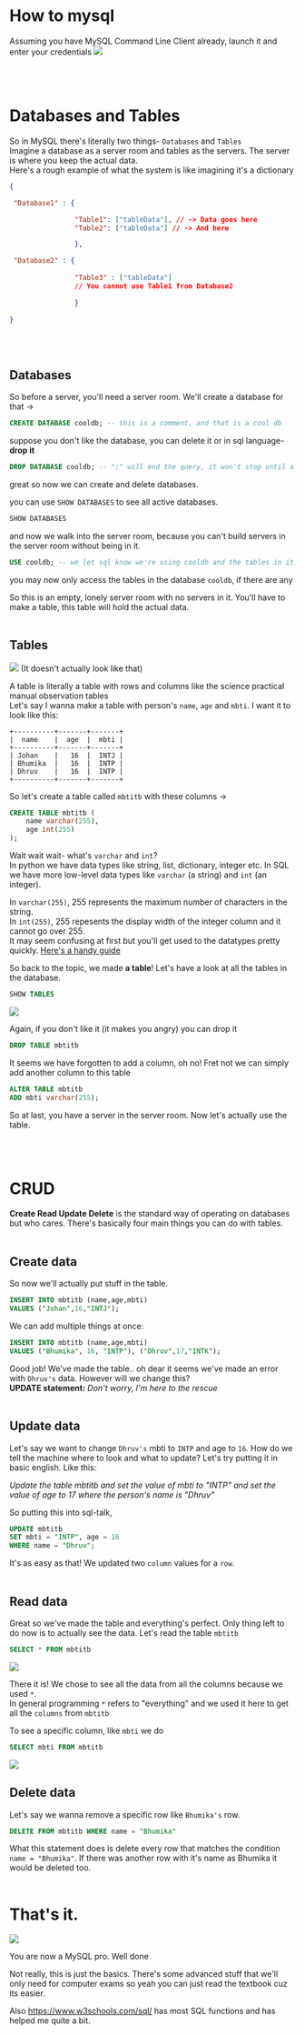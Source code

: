 # How to mysql
Assuming you have MySQL Command Line Client already, launch it and enter your credentials
![](../imgs/mysqlclient.png)

<br><br>

# Databases and Tables
So in MySQL there's literally two things- `Databases` and `Tables` <br>
Imagine a database as a server room and tables as the servers. The server is where you keep the actual data. <br>
Here's a rough example of what the system is like imagining it's a dictionary
```json
{

 "Database1" : {

                "Table1": ["tableData"], // -> Data goes here
                "Table2": ["tableData"] // -> And here

                },

 "Database2" : {
                
                "Table3" : ["tableData"] 
                // You cannot use Table1 from Database2
    
                }

}
```
<br><br>
## Databases
So before a server, you'll need a server room. We'll create a database for that ->
```sql
CREATE DATABASE cooldb; -- this is a comment, and that is a cool db
``` 
suppose you don't like the database, you can delete it or in sql language- **drop it**
```sql
DROP DATABASE cooldb; -- ";" will end the query, it won't stop until a stopper like ;
```
great so now we can create and delete databases.

you can use `SHOW DATABASES` to see all active databases.
```sql
SHOW DATABASES
```


and now we walk into the server room, because you can't build servers in the server room without being in it.
```sql
USE cooldb; -- we let sql know we're using cooldb and the tables in it.
```

you may now only access the tables in the database `cooldb`, if there are any

So this is an empty, lonely server room with no servers in it. You'll have to make a table, this table will hold the actual data.
<br><br>

## Tables
![](../imgs/table.png) (It doesn't actually look like that)

A table is literally a table with rows and columns like the science practical manual observation tables <br>
Let's say I wanna make a table with person's `name`, `age` and  `mbti`. I want it to look like this:

```
+----------+-------+-------+
|  name    |  age  |  mbti |
+----------+-------+-------+
| Johan    |   16  |  INTJ |
| Bhumika  |   16  |  INTP |
| Dhruv    |   16  |  INTP |
+----------+-------+-------+
```
So let's create a table called `mbtitb` with these columns ->
```sql
CREATE TABLE mbtitb (
    name varchar(255),
    age int(255)
);
```
Wait wait wait- what's `varchar` and `int`? <br>
In python we have data types like string, list, dictionary, integer etc. In SQL we have more low-level data types like `varchar` (a string) and `int` (an integer). <br>

In `varchar(255)`, 255 represents the maximum number of characters in the string. <br>
In `int(255)`, 255 repesents the display width of the integer column and it cannot go over 255. <br>
It may seem confusing at first but you'll get used to the datatypes pretty quickly. [Here's a handy guide](https://www.w3schools.com/sql/sql_datatypes.asp)

So back to the topic, we made **a table**! Let's have a look at all the tables in the database.
```sql
SHOW TABLES
```
![](../imgs/showtables.png) <br>

Again, if you don't like it (it makes you angry) you can drop it
```sql
DROP TABLE mbtitb
```

It seems we have forgotten to add a column, oh no! Fret not we can simply add another column to this table
```sql
ALTER TABLE mbtitb
ADD mbti varchar(255);
```

So at last, you have a server in the server room. Now let's actually use the table.

<br><br>

# CRUD
**Create Read Update Delete** is the standard way of operating on databases but who cares. There's basically four main things you can do with tables. <br><br>
## Create data
So now we'll actually put stuff in the table.
```sql
INSERT INTO mbtitb (name,age,mbti)
VALUES ("Johan",16,"INTJ");
```
We can add multiple things at once:
```sql
INSERT INTO mbtitb (name,age,mbti)
VALUES ("Bhumika", 16, "INTP"), ("Dhruv",17,"INTK");
```
Good job! We've made the table.. oh dear it seems we've made an error with `Dhruv's` data. However will we change this? <br>
**UPDATE statement:** *Don't worry, I'm here to the rescue*
<br><br>

## Update data

Let's say we want to change `Dhruv's` mbti to `INTP` and age to `16`. How do we tell the machine where to look and what to update? Let's try putting it in basic english. Like this:

*Update the table mbtitb and set the value of mbti to "INTP" and set the value of age to 17 where the person's name is "Dhruv"*

So putting this into sql-talk,
```sql
UPDATE mbtitb
SET mbti = "INTP", age = 16
WHERE name = "Dhruv";
```
It's as easy as that! We updated two `column` values for a `row`.
<br><br>

## Read data

Great so we've made the table and everything's perfect. Only thing left to do now is to actually see the data. Let's read the table `mbtitb`

```sql
SELECT * FROM mbtitb
```
![](../imgs/showtabledata.png)

There it is! We chose to see all the data from all the columns because we used `*`. <br>
In general programming `*` refers to "everything" and we used it here to get all the `columns` from `mbtitb`

To see a specific column, like `mbti` we do
```sql
SELECT mbti FROM mbtitb
```
![](./imgs/showspecificcolumns.png)
<br>

## Delete data

Let's say we wanna remove a specific row like `Bhumika's` row.
```sql
DELETE FROM mbtitb WHERE name = "Bhumika"
```
What this statement does is delete every row that matches the condition `name = "Bhumika"`. If there was another row with it's name as Bhumika it would be deleted too.
<br><br>

# That's it.

![](../imgs/welldone.jpg)

You are now a MySQL pro. Well done

Not really, this is just the basics. There's some advanced stuff that we'll only need for computer exams so yeah you can just read the textbook cuz its easier.

Also https://www.w3schools.com/sql/ has most SQL functions and has helped me quite a bit.
